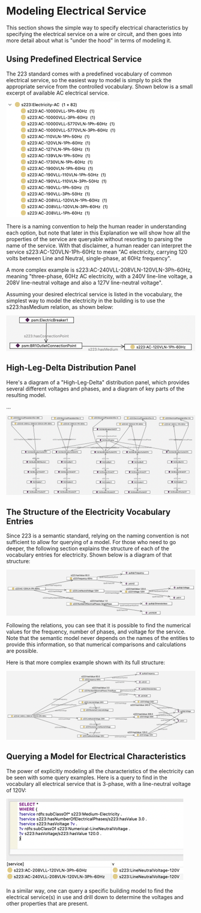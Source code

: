 # Modeling Electrical Service

This section shows the simple way to specify electrical characteristics by specifying the electrical service on a wire or circuit, and then goes into more detail about what is "under the hood" in terms of modeling it.

## Using Predefined Electrical Service
The 223 standard comes with a predefined vocabulary of common electrical service, so the easiest way to model is simply to pick the appropriate service from the controlled vocabulary. 
Shown below is a small excerpt of available AC electrical service.

![ACServiceExcerpt](images/explanation-AC-service-excerpt.png)

There is a naming convention to help the human reader in understanding each option, but note that later in this Explanation we will show how all the 
properties of the service are queryable without resorting to parsing the name of the service. With that disclaimer, 
a human reader can interpret the service s223:AC-120VLN-1Ph-60Hz to mean "AC electricity, carrying 120 volts between Line and Neutral, single-phase, at 60Hz frequency".

A more complex example is s223:AC-240VLL-208VLN-120VLN-3Ph-60Hz, meaning "three-phase, 60Hz AC electricity, with a 240V line-line voltage, a 208V line-neutral voltage and also a 127V line-neutral voltage".

Assuming your desired electrical service is listed in the vocabulary, the simplest way to model the electricity in the building is to use the s223:hasMedium relation, as shown below:

![ACServiceExample](images/explanation-AC-service-example.png)

## High-Leg-Delta Distribution Panel
Here's a diagram of a "High-Leg-Delta" distribution panel, which provides several different voltages and phases, and a diagram of key parts of the resulting model.

...

![HighLegDeltaModel](images/explanation-HighLegDelta.png)

## The Structure of the Electricity Vocabulary Entries
Since 223 is a semantic standard, relying on the naming convention is not sufficient to allow for querying of a model. 
For those who need to go deeper, the following section explains the structure of each of the vocabulary entries for electricity. Shown below is a diagram of that structure:

![110Vstructure](images/explanation-110V-60Hz-single-phase-structure.png)

Following the relations, you can see that it is possible to find the numerical values for the frequency, number of phases, and voltage for the service. 
Note that the semantic model never depends on the names of the entities to provide this information, so that numerical comparisons and calculations are possible.

Here is that more complex example shown with its full structure:

![240Vstructure](images/explanation-240V-60Hz-three-phase-structure.png)

## Querying a Model for Electrical Characteristics

The power of explicitly modeling all the characteristics of the electricity can be seen with some query examples. Here is a query to find in the vocabulary all electrical service that is 3-phase, with a line-neutral voltage of 120V:

![3-phase-query](images/explanation-3-phase-query.png)

In a similar way, one can query a specific building model to find the electrical service(s) in use and drill down to determine the voltages and other properties that are present.

